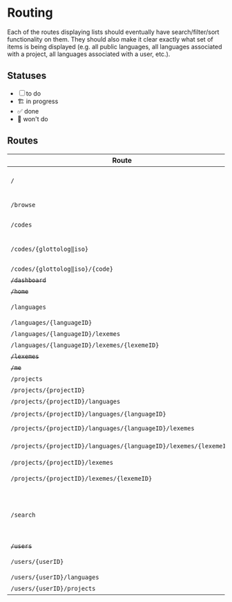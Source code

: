 # Routing

Each of the routes displaying lists should eventually have search/filter/sort functionality on them.
They should also make it clear exactly what set of items is being displayed
(e.g. all public languages, all languages associated with a project, all languages associated with a user, etc.).

## Statuses

- ☐ to do
- 🏗️ in progress
- ✅ done
- 🚫 won't do

## Routes

| Route                                                             | Status | Description                                                                                                   |
| ----------------------------------------------------------------- | :----: | ------------------------------------------------------------------------------------------------------------- |
| `/`                                                               |   ☐    | Home Page / Dashboard, showing My Projects and My Languages, and links to Search and Browse                   |
| `/browse`                                                         |   ☐    | landing page, directing users to Languages, Lexemes, or Projects pages                                        |
| `/codes`                                                          |   ☐    | landing page, directing users to search or browse by Glottocode or ISO codes                                  |
| `/codes/{glottolog‖iso}`                                          |   ☐    | list of Glottocodes in the database, with stats on the # of public/private languages and lexemes              |
| `/codes/{glottolog‖iso}/{code}`                                   |   ☐    | list of languages with the given code                                                                         |
| ~~`/dashboard`~~                                                  |   🚫    | ❌                                                                                                             |
| ~~`/home`~~                                                       |   🚫    | ❌                                                                                                             |
| `/languages`                                                      |   ✅    | lists all languages the user has permissions to view                                                          |
| `/languages/{languageID}`                                         |   ✅    | language details page                                                                                         |
| `/languages/{languageID}/lexemes`                                 |   ☐    | lists the lexemes associated with a language                                                                  |
| `/languages/{languageID}/lexemes/{lexemeID}`                      |   ☐    | lexeme details page                                                                                           |
| ~~`/lexemes`~~                                                    |   🚫    | ❌                                                                                                             |
| ~~`/me`~~                                                         |   🚫    | ❌                                                                                                             |
| `/projects`                                                       |   ☐    | publicly-accessible projects                                                                                  |
| `/projects/{projectID}`                                           |   ☐    | project details page                                                                                          |
| `/projects/{projectID}/languages`                                 |   ☐    | lists the languages associated with a project                                                                 |
| `/projects/{projectID}/languages/{languageID}`                    |   ☐    | ➡️ `/languages/{languageID}`                                                                                   |
| `/projects/{projectID}/languages/{languageID}/lexemes`            |   ☐    | ➡️ `/languages/{languageID}/lexemes`                                                                           |
| `/projects/{projectID}/languages/{languageID}/lexemes/{lexemeID}` |   ☐    | ➡️ `/languages/{languageID}/lexemes/{lexemeID}`                                                                |
| `/projects/{projectID}/lexemes`                                   |   ☐    | lists the lexemes associated with a project                                                                   |
| `/projects/{projectID}/lexemes/{lexemeID}`                        |   ☐    | ➡️ `/languages/{languageID}/lexemes/{lexemeID}`                                                                |
| `/search`                                                         |   ☐    | <p>landing page, directing users to search languages, lexemes, or projects<br>OR<br>multi-use search page</p> |
| ~~`/users`~~                                                      |   🚫    | ❌                                                                                                             |
| `/users/{userID}`                                                 |   ☐    | user details page (editable; viewable only that user)                                                         |
| `/users/{userID}/languages`                                       |   ☐    | languages associated with a user                                                                              |
| `/users/{userID}/projects`                                        |   ☐    | projects associated with a user                                                                               |
